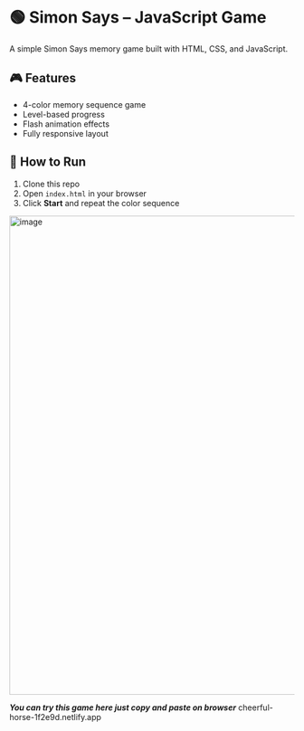 # 🟢 Simon Says – JavaScript Game

A simple Simon Says memory game built with HTML, CSS, and JavaScript.

## 🎮 Features
- 4-color memory sequence game
- Level-based progress
- Flash animation effects
- Fully responsive layout

## 🚀 How to Run
1. Clone this repo
2. Open `index.html` in your browser
3. Click **Start** and repeat the color sequence

<img width="1242" height="847" alt="image" src="https://github.com/user-attachments/assets/7d6b8a1f-ced6-4ffc-8951-9f21491df897" />

***You can try this game here just copy and paste on browser***
cheerful-horse-1f2e9d.netlify.app




